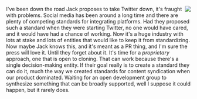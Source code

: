<img src="http://scripting.com/images/2019/12/11/houseOfCards.png" border="0" align="right">I've been down the road Jack proposes to take Twitter down, it's fraught with problems. Social media has been around a long time and there are plenty of competing standards for integrating platforms. Had they proposed such a standard when they were starting Twitter, no one would have cared, and it would have had a chance of working. Now it's a huge industry with lots at stake and lots of entities that would like to keep it from standardizing. Now maybe Jack knows this, and it's meant as a PR thing, and I'm sure the press will love it. Until they forget about it. It's time for a <i>proprietary</i> approach, one that is open to cloning. That can work because there's a single decision-making entity. If their goal really is to create a standard they can do it, much the way we created standards for content syndication when our product dominated. Waiting for an open development group to synthesize something that can be broadly supported, well I suppose it could happen, but it rarely does. 
